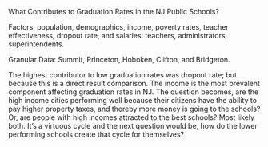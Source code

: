 What Contributes to Graduation Rates in the NJ Public Schools?

Factors: population, demographics, income, poverty rates, teacher effectiveness, dropout rate, and salaries: teachers, administrators, superintendents.

Granular Data: Summit, Princeton, Hoboken, Clifton, and Bridgeton.

The highest contributor to low graduation rates was dropout rate; but because this is a direct result comparison. The income is the most prevalent component affecting graduation rates in NJ. The question becomes, are the high income cities performing well because their citizens have the ability to pay higher property taxes, and thereby more money is going to the schools? Or, are people with high incomes attracted to the best schools? Most likely both. It’s a virtuous cycle and the next question would be, how do the lower performing schools create that cycle for themselves?
